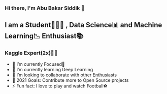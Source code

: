 ### Hi there, I'm Abu Bakar Siddik 👋

## I am a Student👨🏻‍🎓 , Data Science📊 and Machine Learning📉 Enthusiast📚

### Kaggle Expert(2x)🥈🥈

- 🔭 I’m currently Focused🎯 
- 🌱 I’m currently learning Deep Learning
- 👯 I’m looking to collaborate with other Enthusiasts
- 🥅 2021 Goals: Contribute more to Open Source projects
- ⚡ Fun fact: I love to play and watch Football⚽
